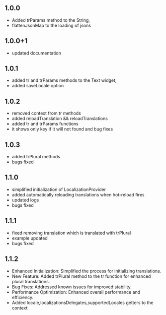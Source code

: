 ## 1.0.0

* Added trParams method to the String,
* flattenJsonMap to the loading of jsons

## 1.0.0+1

* updated documentation

## 1.0.1

* added tr and trParams methods to the Text widget, 
* added saveLocale option

## 1.0.2

* removed context from tr methods 
* added reloadTranslation && reloadTranslations
* added tr and trParams functions
* it shows only key if it will not found and bug fixes

## 1.0.3

* added trPlural methods
* bugs fixed

## 1.1.0

* simplified initialization of LocalizationProvider
* added automatically reloading translations when hot-reload fires
* updated logs
* bugs fixed

## 1.1.1
* fixed removing translation which is translated with trPlural
* example updated
* bugs fixed

## 1.1.2
* Enhanced Initialization: Simplified the process for initializing translations.
* New Feature: Added trPlural method to the tr function for enhanced plural translations.
* Bug Fixes: Addressed known issues for improved stability.
* Performance Optimization: Enhanced overall performance and efficiency.
* Added locale,localizationsDelegates,supportedLocales getters to the context